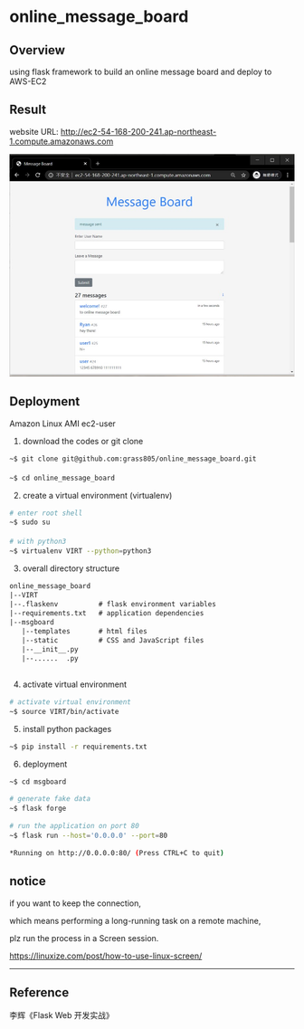 # online_message_board

## Overview
using flask framework to build an online message board and deploy to AWS-EC2

## Result
website URL: http://ec2-54-168-200-241.ap-northeast-1.compute.amazonaws.com  

![](https://github.com/grass805/online_message_board/blob/master/screeshot/screenshot1.jpg)

## Deployment
Amazon Linux AMI ec2-user


1. download the codes or git clone
```bash
~$ git clone git@github.com:grass805/online_message_board.git

~$ cd online_message_board
```

2. create a virtual environment (virtualenv) 
```bash
# enter root shell
~$ sudo su 

# with python3
~$ virtualenv VIRT --python=python3
```


3. overall directory structure
```
online_message_board
|--VIRT
|--.flaskenv          # flask environment variables
|--requirements.txt   # application dependencies
|--msgboard
   |--templates       # html files
   |--static          # CSS and JavaScript files
   |--__init__.py
   |--......  .py
   
```

4. activate virtual environment
```bash
# activate virtual environment
~$ source VIRT/bin/activate
```

5. install python packages
```bash
~$ pip install -r requirements.txt
```



6. deployment
```bash
~$ cd msgboard
```

```bash
# generate fake data
~$ flask forge
```

```bash
# run the application on port 80
~$ flask run --host='0.0.0.0' --port=80
```

```bash
*Running on http://0.0.0.0:80/ (Press CTRL+C to quit)
```


## notice
if you want to keep the connection,

which means performing a long-running task on a remote machine,

plz run the process in a Screen session.

https://linuxize.com/post/how-to-use-linux-screen/






----------------------------------------------------------
## Reference

李辉《Flask Web 开发实战》











